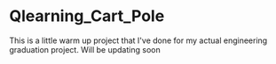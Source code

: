 # Qlearning_Cart_Pole
This is a little warm up project that I've done for my actual engineering graduation project. Will be updating soon
